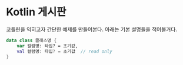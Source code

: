 # Kotlin 게시판
코틀린을 익히고자 간단한 예제를 만들어본다.
아래는 기본 설명들을 적어볼거다.

```kotlin
data class 클래스명 {
    var 컬럼명: 타입? = 초기값,
    val 컬럼명: 타입? = 초기값  // read only
}
```